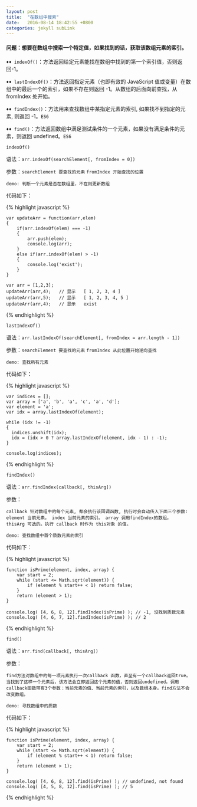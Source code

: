 ```yaml
---
layout: post
title:  "在数组中搜索"
date:   2016-08-14 18:42:55 +0800
categories: jekyll subLink
---
```


#### 问题：想要在数组中搜索一个特定值，如果找到的话，获取该数组元素的索引。

`♦️♦️ indexOf()`：方法返回给定元素能找在数组中找到的第一个索引值，否则返回-1。

`♦️♦️ lastIndexOf()`：方法返回指定元素（也即有效的 JavaScript 值或变量）在数组中的最后一个的索引，如果不存在则返回 
-1。从数组的后面向前查找，从 fromIndex 处开始。

`♦️♦️ findIndex()`：方法用来查找数组中某指定元素的索引, 如果找不到指定的元素, 则返回 -1。`ES6`

`♦️♦️ find()`：方法返回数组中满足测试条件的一个元素，如果没有满足条件的元素，则返回 undefined。`ES6`


`indexOf()` 

语法：`arr.indexOf(searchElement[, fromIndex = 0])`

参数：`searchElement 要查找的元素` `fromIndex 开始查找的位置`

`demo: 判断一个元素是否在数组里，不在则更新数组`

代码如下：

{% highlight javascript %}
	
	var updateArr = function(arr,elem)
  	{
		if(arr.indexOf(elem) === -1)
		{
			arr.push(elem);
			console.log(arr);
		}
		else if(arr.indexOf(elem) > -1)
		{
			console.log('exist');
		}
	}

	var arr = [1,2,3];
	updateArr(arr,4);	// 显示	[ 1, 2, 3, 4 ]
	updateArr(arr,5);	// 显示	[ 1, 2, 3, 4, 5 ]
	updateArr(arr,4);	// 显示	exist

{% endhighlight %}

`lastIndexOf()` 

语法：`arr.lastIndexOf(searchElement[, fromIndex = arr.length - 1])`

参数：`searchElement 要查找的元素` `fromIndex 从此位置开始逆向查找`

`demo: 查找所有元素`

代码如下：

{% highlight javascript %}
	
	var indices = [];
	var array = ['a', 'b', 'a', 'c', 'a', 'd'];
	var element = 'a';
	var idx = array.lastIndexOf(element);

	while (idx != -1) 
	{
	  indices.unshift(idx);
	  idx = (idx > 0 ? array.lastIndexOf(element, idx - 1) : -1);
	}

	console.log(indices);


{% endhighlight %}

`findIndex()`

语法：`arr.findIndex(callback[, thisArg])`

参数：

`callback 针对数组中的每个元素, 都会执行该回调函数, 执行时会自动传入下面三个参数:
element 当前元素。
index 当前元素的索引。
array 调用findIndex的数组。
thisArg 可选的。执行 callback 时作为 this对象 的值。`

`demo: 查找数组中首个质数元素的索引`

代码如下：

{% highlight javascript %}

	function isPrime(element, index, array) {
	    var start = 2;
	    while (start <= Math.sqrt(element)) {
	        if (element % start++ < 1) return false;
	    }
	    return (element > 1);
	}

	console.log( [4, 6, 8, 12].findIndex(isPrime) ); // -1, 没找到质数元素
	console.log( [4, 6, 7, 12].findIndex(isPrime) ); // 2

{% endhighlight %}

`find()`

语法：`arr.find(callback[, thisArg])`

参数：

`find方法对数组中的每一项元素执行一次callback 函数，直至有一个callback返回true。当找到了这样一个元素后，该方法会立即返回这个元素的值，否则返回undefined。调用callback函数带有3个参数：当前元素的值、当前元素的索引，以及数组本身。find方法不会改变数组。`


`demo: 寻找数组中的质数`

代码如下：

{% highlight javascript %}

	function isPrime(element, index, array) {
	    var start = 2;
	    while (start <= Math.sqrt(element)) {
	        if (element % start++ < 1) return false;
	    }
	    return (element > 1);
	}

	console.log( [4, 6, 8, 12].find(isPrime) ); // undefined, not found
	console.log( [4, 5, 8, 12].find(isPrime) ); // 5

{% endhighlight %}


























